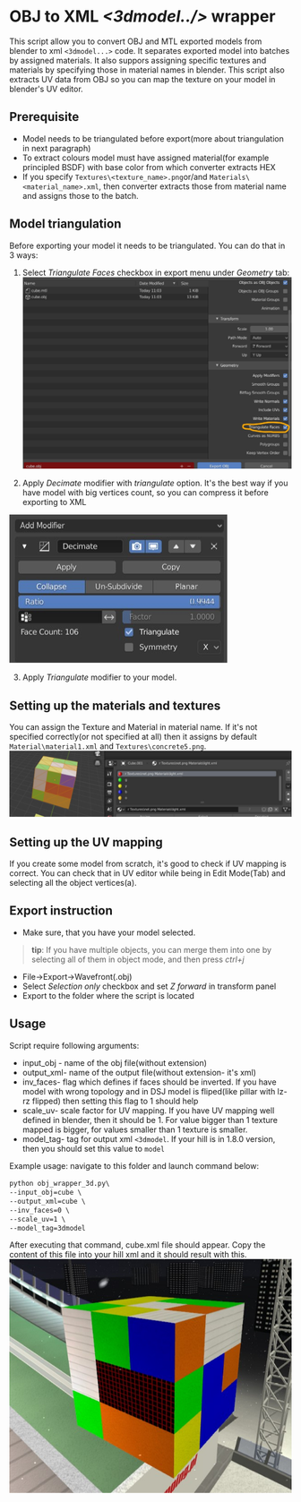 # OBJ to XML _<3dmodel../>_ wrapper

This script allow you to convert OBJ and MTL exported models from blender to xml `<3dmodel...>` code. It separates exported model into batches by assigned materials. It also suppors assigning specific textures and materials by specifying those in material names in blender. This script also extracts UV data from OBJ so you can map the texture on your model in blender's UV editor.

## Prerequisite

* Model needs to be triangulated before export(more about triangulation in next paragraph)
* To extract colours model must have assigned material(for example principled BSDF) with  base color from which converter extracts HEX
* If you specify `Textures\<texture_name>.png`or/and `Materials\<material_name>.xml`, then converter extracts those from material name and assigns those to the batch.

## Model triangulation
Before exporting your model it needs to be triangulated. You can do that in 3 ways:

1. Select *Triangulate Faces* checkbox in export menu under *Geometry* tab:
![trian](pics/trian.jpg)

2. Apply *Decimate* modifier with *triangulate* option. It's the best way if you have model with big vertices count, so you can compress it before exporting to XML


![decimate](pics/decimate.jpg)

3. Apply *Triangulate* modifier to your model.

## Setting up the materials and textures
You can assign the Texture and Material in material name. If it's not specified correctly(or not specified at all) then it assigns by default `Material\material1.xml` and `Textures\concrete5.png`.
![material](pics/material.jpg)

## Setting up the UV mapping
If you create some model from scratch, it's good to check if UV mapping is correct. You can check that in UV editor while being in Edit Mode(Tab) and selecting all the object vertices(a).

## Export instruction
* Make sure, that you have your model selected.

> **tip**: If you have multiple objects, you can merge them into one by selecting all of them in object mode, and then press *ctrl+j*

* File->Export->Wavefront(.obj)
* Select *Selection only* checkbox and set *Z forward* in transform panel
* Export to the folder where the script is located 

## Usage

Script require following arguments:
* input_obj - name of the obj file(without extension)
* output_xml- name of the output file(without extension- it's xml)
* inv_faces- flag which defines if faces should be inverted. If you have model with wrong topology and in DSJ model is fliped(like pillar with lz-rz flipped) then setting this flag to 1 should help
* scale_uv- scale factor for UV mapping. If you have UV mapping well defined in blender, then it should be 1. For value bigger than 1 texture mapped is bigger, for values smaller than 1 texture is smaller.
* model_tag- tag for output xml `<3dmodel`. If your hill is in 1.8.0 version, then you should set this value to `model`

Example usage: navigate to this folder and launch command below:
```{bash}
python obj_wrapper_3d.py\
--input_obj=cube \
--output_xml=cube \
--inv_faces=0 \
--scale_uv=1 \
--model_tag=3dmodel
```

After executing that command, cube.xml file should appear. Copy the content of this file into your hill xml and it should result with this.
![res](pics/res.jpg)
